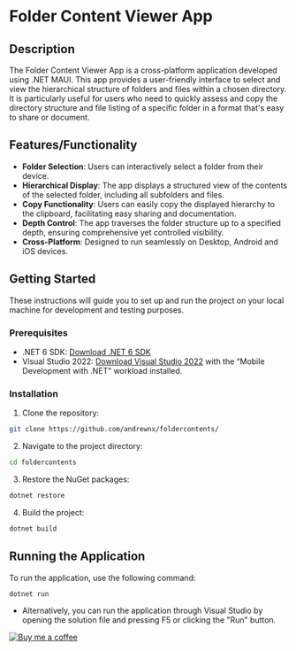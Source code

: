 # Folder Content Viewer App

## Description

The Folder Content Viewer App is a cross-platform application developed using .NET MAUI. This app provides a user-friendly interface to select and view the hierarchical structure of folders and files within a chosen directory. It is particularly useful for users who need to quickly assess and copy the directory structure and file listing of a specific folder in a format that's easy to share or document.

## Features/Functionality

- **Folder Selection**: Users can interactively select a folder from their device.
- **Hierarchical Display**: The app displays a structured view of the contents of the selected folder, including all subfolders and files.
- **Copy Functionality**: Users can easily copy the displayed hierarchy to the clipboard, facilitating easy sharing and documentation.
- **Depth Control**: The app traverses the folder structure up to a specified depth, ensuring comprehensive yet controlled visibility.
- **Cross-Platform**: Designed to run seamlessly on Desktop, Android and iOS devices.

## Getting Started

These instructions will guide you to set up and run the project on your local machine for development and testing purposes.

### Prerequisites

- .NET 6 SDK: [Download .NET 6 SDK](https://dotnet.microsoft.com/download/dotnet/6.0)
- Visual Studio 2022: [Download Visual Studio 2022](https://visualstudio.microsoft.com/vs/) with the “Mobile Development with .NET” workload installed.

### Installation

1. Clone the repository:

```bash
git clone https://github.com/andrewnx/foldercontents/
```

2. Navigate to the project directory:

```bash
cd foldercontents
```

3. Restore the NuGet packages:

```bash
dotnet restore
```

4. Build the project:

```bash
dotnet build
```

## Running the Application

To run the application, use the following command:

```bash
dotnet run
```

- Alternatively, you can run the application through Visual Studio by opening the solution file and pressing F5 or clicking the "Run" button.

[![Buy me a coffee](https://www.buymeacoffee.com/andrewnx)](https://ibb.co/yY4LjXG)
